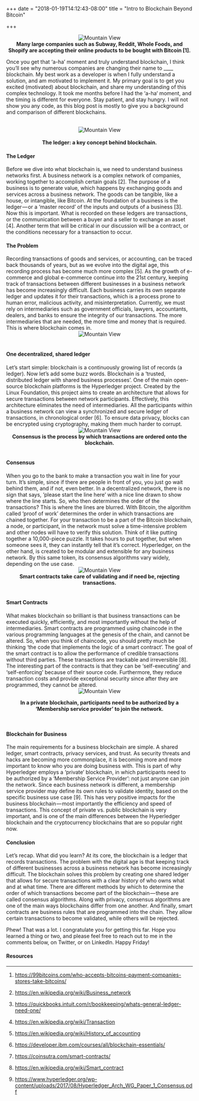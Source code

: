 +++
date = "2018-01-19T14:12:43-08:00"
title = "Intro to Blockchain Beyond Bitcoin"

+++
<center><img class = "pic" src="../../img/bitcoinAccepted.jpg" alt="Mountain View" ></center>

<center><b>Many large companies such as Subway, Reddit, Whole Foods, and Shopify are accepting their online products to be bought with Bitcoin [1].</b></center>

Once you get that ‘a-ha’ moment and truly understand blockchain, I think you’ll see why numerous companies are changing their name to ____ blockchain. My best work as a developer is when I fully understand a solution, and am motivated to implement it. My primary goal is to get you excited (motivated) about blockchain, and share my understanding of this complex technology. It took me months before I had the ‘a-ha‘ moment, and the timing is different for everyone. Stay patient, and stay hungry. I will not show you any code, as this blog post is mostly to give you a background and comparison of different blockchains.

<br>


<center><img class = "pic" src="../../img/ledger.jpg" alt="Mountain View" ></center>
<br>
<center><b>The ledger: a key concept behind blockchain.</b></center>

<h4 id="setup">The Ledger</h4>
Before we dive into what blockchain is, we need to understand business networks first. A business network is a complex network of companies, working together to accomplish certain goals [2]. The purpose of a business is to generate value, which happens by exchanging goods and services across a business network. The goods can be tangible, like a house, or intangible, like Bitcoin. At the foundation of a business is the ledger — or a ‘master record’ of the inputs and outputs of a business [3]. Now this is important. What is recorded on these ledgers are transactions, or the communication between a buyer and a seller to exchange an asset [4]. Another term that will be critical in our discussion will be a contract, or the conditions necessary for a transaction to occur.

<br>


<h4 id="setup">The Problem</h4>
Recording transactions of goods and services, or accounting, can be traced back thousands of years, but as we evolve into the digital age, this recording process has become much more complex [5]. As the growth of e-commerce and global e-commerce continue into the 21st century, keeping track of transactions between different businesses in a business network has become increasingly difficult. Each business carries its own separate ledger and updates it for their transactions, which is a process prone to human error, malicious activity, and misinterpretation. Currently, we must rely on intermediaries such as government officials, lawyers, accountants, dealers, and banks to ensure the integrity of our transactions. The more intermediaries that are needed, the more time and money that is required. This is where blockchain comes in.

<br>

<center><img class = "pic" src="../../img/blockchainCompared.png" alt="Mountain View"></center>

<br>


<h4 id="setup">One decentralized, shared ledger</h4>
Let’s start simple: blockchain is a continuously growing list of records (a ledger). Now let’s add some buzz words. Blockchain is a ‘trusted, distributed ledger with shared business processes’. One of the main open-source blockchain platforms is the Hyperledger project. Created by the Linux Foundation, this project aims to create an architecture that allows for secure transactions between network participants. Effectively, this architecture eliminates the need of intermediaries. All the participants within a business network can view a synchronized and secure ledger of transactions, in chronological order [6]. To ensure data privacy, blocks can be encrypted using cryptography, making them much harder to corrupt.


<br>

<center><img class = "pic" src="../../img/consensus.jpg" alt="Mountain View" ></center>

<center><b>Consensus is the process by which transactions are ordered onto the blockchain.</b></center>

<br>


<h4 id="setup">Consensus</h4>
When you go to the bank to make a transaction you wait in line for your turn. It’s simple, since if there are people in front of you, you just go wait behind them, and if not, even better. In a decentralized network, there is no sign that says, ‘please start the line here’ with a nice line drawn to show where the line starts. So, who then determines the order of the transactions? This is where the lines are blurred. With Bitcoin, the algorithm called ‘proof of work’ determines the order in which transactions are chained together. For your transaction to be a part of the Bitcoin blockchain, a node, or participant, in the network must solve a time-intensive problem and other nodes will have to verify this solution. Think of it like putting together a 10,000-piece puzzle. It takes hours to put together, but when someone sees it, they can instantly tell that it’s correct. Hyperledger, on the other hand, is created to be modular and extensible for any business network. By this same token, its consensus algorithms vary widely, depending on the use case.

<br>



<center><img class = "pic" src="../../img/smartContracts.jpg" alt="Mountain View" ></center>
<center><b>Smart contracts take care of validating and if need be, rejecting transactions.</center></b>


<br>


<h4 id="setup">Smart Contracts</h4>
What makes blockchain so brilliant is that business transactions can be executed quickly, efficiently, and most importantly without the help of intermediaries. Smart contracts are programmed using chaincode in the various programming languages at the genesis of the chain, and cannot be altered. So, when you think of chaincode, you should pretty much be thinking ‘the code that implements the logic of a smart contract’. The goal of the smart contract is to
allow the performance of credible transactions without third parties. These transactions are trackable and irreversible [8].
The interesting part of the contracts is that they can be ‘self-executing’ and ‘self-enforcing’ because of their source code. Furthermore, they reduce transaction costs and provide exceptional security since after they are programmed, they cannot be altered.


<br>

<center><img class = "pic" src="../../img/business.png" alt="Mountain View" >


<b>In a private blockchain, participants need to be authorized by a ‘Membership service provider’ to join the network.</b></center>


<br>

<h4 id="setup">Blockchain for Business</h4>
The main requirements for a business blockchain are simple. A shared ledger, smart contracts, privacy services, and trust. As security threats and hacks are becoming more commonplace, it is becoming more and more important to know who you are doing business with. This is part of why Hyperledger employs a ‘private’ blockchain, in which participants need to be authorized by a ‘Membership Service Provider’: not just anyone can join the network. Since each business network is different, a membership service provider may define its own rules to validate identity, based on the specific business use case [9]. This has very positive impacts for the business blockchain — most importantly the efficiency and speed of transactions. This concept of private vs. public blockchain is very important, and is one of the main differences between the Hyperledger blockchain and the cryptocurrency blockchains that are so popular right now.


<br>


<h4 id="setup">Conclusion</h4>
Let’s recap. What did you learn? At its core, the blockchain is a ledger that records transactions. The problem with the digital age is that keeping track of different businesses across a business network has become increasingly difficult. The blockchain solves this problem by creating one shared ledger that allows for secure transactions with a clear history of who owns what and at what time. There are different methods by which to determine the order of which transactions become part of the blockchain — these are called consensus algorithms. Along with privacy, consensus algorithms are one of the main ways blockchains differ from one another. And finally, smart contracts are business rules that are programmed into the chain. They allow certain transactions to become validated, while others will be rejected.

Phew! That was a lot. I congratulate you for getting this far. Hope you learned a thing or two, and please feel free to reach out to me in the comments below, on Twitter, or on LinkedIn. Happy Friday!

<h4 id="setup">Resources</h4>
<hr>

1) https://99bitcoins.com/who-accepts-bitcoins-payment-companies-stores-take-bitcoins/

2) https://en.wikipedia.org/wiki/Business_network

3) https://quickbooks.intuit.com/r/bookkeeping/whats-general-ledger-need-one/

4) https://en.wikipedia.org/wiki/Transaction

5) https://en.wikipedia.org/wiki/History_of_accounting

6) https://developer.ibm.com/courses/all/blockchain-essentials/

7) https://coinsutra.com/smart-contracts/

8) https://en.wikipedia.org/wiki/Smart_contract

9) https://www.hyperledger.org/wp-content/uploads/2017/08/Hyperledger_Arch_WG_Paper_1_Consensus.pdf
